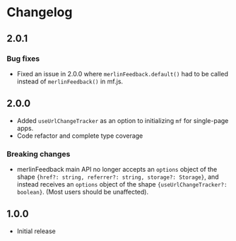 # Changelog

## 2.0.1

### Bug fixes
* Fixed an issue in 2.0.0 where `merlinFeedback.default()` had to be called instead of `merlinFeedback()` in mf.js.

## 2.0.0
* Added `useUrlChangeTracker` as an option to initializing `mf` for single-page apps.
* Code refactor and complete type coverage

### Breaking changes
* merlinFeedback main API no longer accepts an `options` object of the shape `{href?: string, referrer?: string, storage?: Storage}`, and instead receives an `options` object of the shape `{useUrlChangeTracker?: boolean}`. (Most users should be unaffected).

## 1.0.0
* Initial release